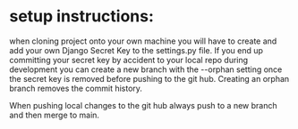 # setup instructions:
when cloning project onto your own machine you will have to create and add your own Django Secret Key to the settings.py file. If you end up committing your secret key by accident to your local repo during development you can create a new branch with the --orphan setting once the secret key is removed before pushing to the git hub. Creating an orphan branch removes the commit history.

When pushing local changes to the git hub always push to a new branch and then merge to main.
